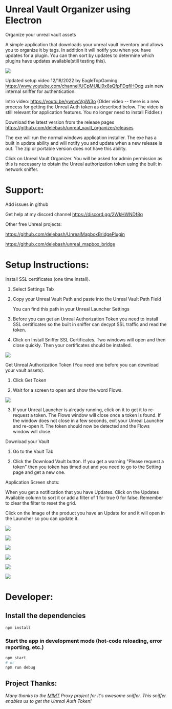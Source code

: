 # Unreal Vault Organizer using Electron 

Organize your unreal vault assets

A simple application that downloads your unreal vault inventory and allows you to organize it by tags.  In addition it will notify you when you have updates for a plugin.  You can then sort by updates to determine which plugins have updates available(still testing this).

![](docs/images/Unreal_Vault_Organizer_I2PqaHAKlQ.png)

Updated setup video 12/18/2022 by EagleTopGaming https://www.youtube.com/channel/UCpMUiLi9x8sQfpFDqfiHOqg usin new internal sniffer for authentication.

Intro video: https://youtu.be/ywnvcVgiW3o (Older video -- there is a new process for getting the Unreal Auth token as described below.  The video is still relevant for application features.  You no longer need to install Fiddler.)


Download the latest version from the release pages https://github.com/delebash/unreal_vault_organizer/releases

 The exe will run the normal windows application installer. The exe has a built in update ability and will notify you and update when a new release is out.  The zip or portable version does not have this ability.

Click on Unreal Vault Organizer. You will be asked for admin permission as this is necessary to obtain the Unreal authorization token using the built in network sniffer.

# Support:
Add issues in github

Get help at my discord channel https://discord.gg/2WkHWNDf8q

Other free Unreal projects:

https://github.com/delebash/UnrealMapboxBridgePlugin

https://github.com/delebash/unreal_mapbox_bridge



# Setup Instructions:

Install SSL certificates (one time install).

1) Select Settings Tab
2) Copy your Unreal Vault Path and paste into the Unreal Vault Path Field

    You can find this path in your Unreal Launcher Settings  
    
3) Before you can get an Unreal Authorization Token you need to install SSL certificates so the built in sniffer can decypt SSL traffic and read the token.

4) Click on Install Sniffer SSL Certificates.  Two windows will open and then close quickly.  Then your certificates should be installed.

![](docs/images/EpicGamesLauncher_dXUkD3f0IP.png)

Get Unreal Authorization Token (You need one before you can download your vault assets).

1) Click Get Token

2) Wait for a screen to open and show the word Flows.

![](docs/images/mitmproxy_sX4vwxtQEF.png)

3) If your Unreal Launcher is already running, click on it to get it to re-request a token.  The Flows window will close once a token is found.  If the window does not close in a few seconds, exit your Unreal Launcher and re-open it.  The token should now be detected and the Flows window will close.


Download your Vault

1) Go to the Vault Tab

2) Click the Download Vault button.  If you get a warning "Please request a token" then you token has timed out and you need to go to the Setting page and get a new one.

Application Screen shots:

When you get a notification that you have Updates.  Click on the Updates Available column to sort it or add a filter of 1 for true 0 for false.  Remember to clear the filter to reset the grid.

Click on the Image of the product you have an Update for and it will open in the Launcher so you can update it.



![](docs/images/2022-05-16%20(5).png)

![](docs/images/2022-05-16%20(6).png)

![](docs/images/2022-05-16%20(7).png)

![](docs/images/2022-05-16%20(8).png)

![](docs/images/2022-05-16%20(9).png)

![](docs/images/2022-05-16%20(10).png)




# Developer:
## Install the dependencies
```bash
npm install
```

### Start the app in development mode (hot-code reloading, error reporting, etc.)
```bash
npm start
# or
npm run debug
```




## Project Thanks:

*Many thanks to the <a href="https://github.com/mitmproxy/mitmproxy" target="_blank">MIMT</a> Proxy project for it's awesome sniffer.  This sniffer enables us to get the Unreal Auth Token!*
